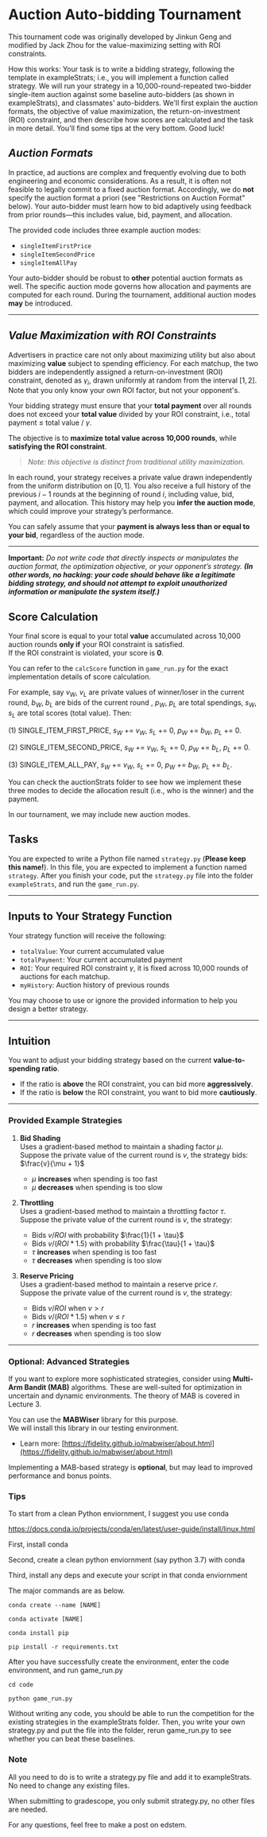 # Auction Auto-bidding Tournament

This tournament code was originally developed by Jinkun Geng and modified by Jack Zhou for the value-maximizing setting with ROI constraints.


How this works:
Your task is to write a bidding strategy, following the template in exampleStrats; i.e., you will implement a function called strategy. We will run your strategy in a 10,000-round-repeated two-bidder single-item auction against some baseline auto-bidders (as shown in exampleStrats), and classmates' auto-bidders. We'll first explain the auction formats, the objective of value maximization, the return-on-investment (ROI) constraint, and then describe how scores are calculated and the task in more detail. You'll find some tips at the very bottom. Good luck!

## _Auction Formats_

In practice, ad auctions are complex and frequently evolving due to both engineering and economic considerations. As a result, it is often not feasible to legally commit to a fixed auction format. Accordingly, we do **not** specify the auction format a priori (see "Restrictions on Auction Format" below). Your auto-bidder must learn how to bid adaptively using feedback from prior rounds—this includes value, bid, payment, and allocation.

The provided code includes three example auction modes:

- `singleItemFirstPrice`
- `singleItemSecondPrice`
- `singleItemAllPay`

Your auto-bidder should be robust to **other** potential auction formats as well. The specific auction mode governs how allocation and payments are computed for each round. During the tournament, additional auction modes **may** be introduced.

---

## _Value Maximization with ROI Constraints_

Advertisers in practice care not only about maximizing utility but also about maximizing **value** subject to spending efficiency. For each matchup, the two bidders are independently assigned a return-on-investment (ROI) constraint, denoted as $\gamma_i$, drawn uniformly at random from the interval $[1, 2]$. Note that you only know your own ROI factor, but not your opponent's.

Your bidding strategy must ensure that your **total payment** over all rounds does not exceed your **total value** divided by your ROI constraint, i.e., total payment $\le$ total value / $\gamma$.


The objective is to **maximize total value across 10,000 rounds**, while **satisfying the ROI constraint**.  
> _Note: this objective is distinct from traditional utility maximization._

In each round, your strategy receives a private value drawn independently from the uniform distribution on $[0, 1]$. You also receive a full history of the previous $i - 1$ rounds at the beginning of round $i$, including value, bid, payment, and allocation. This history may help you **infer the auction mode**, which could improve your strategy’s performance.

You can safely assume that your **payment is always less than or equal to your bid**, regardless of the auction mode.

---

**Important:** _Do not write code that directly inspects or manipulates the auction format, the optimization objective, or your opponent’s strategy. **(In other words, no hacking: your code should behave like a legitimate bidding strategy, and should not attempt to exploit unauthorized information or manipulate the system itself.)**_


## Score Calculation

Your final score is equal to your total **value** accumulated across 10,000 auction rounds **only if** your ROI constraint is satisfied.  
If the ROI constraint is violated, your score is **$0$**.

You can refer to the `calcScore` function in `game_run.py` for the exact implementation details of score calculation.

For example, say $v_W$, $v_L$ are private values of winner/loser in the current round, $b_W$, $b_L$ are bids of the current round , $p_W$, $p_L$ are total spendings, $s_W$, $s_L$ are total scores (total value).
Then:


(1) SINGLE_ITEM_FIRST_PRICE, 
$s_W$ += $v_W$,
$s_L$ += $0$,
$p_W$ += $b_W$,
$p_L$ += $0$.

(2) SINGLE_ITEM_SECOND_PRICE, 
$s_W$ += $v_W$,
$s_L$ += $0$,
$p_W$ += $b_L$,
$p_L$ += $0$.

(3) SINGLE_ITEM_ALL_PAY, 
$s_W$ += $v_W$,
$s_L$ += $0$,
$p_W$ += $b_W$,
$p_L$ += $b_L$.

You can check the auctionStrats folder to see how we implement these three modes to decide the allocation result (i.e., who is the winner) and the payment.

In our tournament, we may include new auction modes.


## Tasks

You are expected to write a Python file named `strategy.py` (**Please keep this name!**). In this file, you are expected to implement a function named `strategy`. After you finish your code, put the `strategy.py` file into the folder `exampleStrats`, and run the `game_run.py`.

---

## Inputs to Your Strategy Function

Your strategy function will receive the following:
- `totalValue`: Your current accumulated value
- `totalPayment`: Your current accumulated payment
- `ROI`: Your required ROI constraint $\gamma$, it is fixed across 10,000 rounds of auctions for each matchup.
- `myHistory`: Auction history of previous rounds

You may choose to use or ignore the provided information to help you design a better strategy.

---


## Intuition

You want to adjust your bidding strategy based on the current **value-to-spending ratio**. 

- If the ratio is **above** the ROI constraint, you can bid more **aggressively**.
- If the ratio is **below** the ROI constraint, you want to bid more **cautiously**.

---

### Provided Example Strategies

1. **Bid Shading**  
   Uses a gradient-based method to maintain a shading factor $\mu$.  
   Suppose the private value of the current round is $v$, the strategy bids:
   $\frac{v}{\mu + 1}$
   - $\mu$ **increases** when spending is too fast  
   - $\mu$ **decreases** when spending is too slow

2. **Throttling**  
   Uses a gradient-based method to maintain a throttling factor $\tau$.  
   Suppose the private value of the current round is $v$, the strategy:
   - Bids $v / ROI$ with probability $\frac{1}{1 + \tau}$
   - Bids $v / (ROI * 1.5)$ with probability $\frac{\tau}{1 + \tau}$  
   - $\tau$ **increases** when spending is too fast  
   - $\tau$ **decreases** when spending is too slow

3. **Reserve Pricing**  
   Uses a gradient-based method to maintain a reserve price $r$.  
   Suppose the private value of the current round is $v$, the strategy:
   - Bids $v / ROI$ when $v > r$
   - Bids $v / (ROI * 1.5)$ when $v \le r$  
   - $r$ **increases** when spending is too fast  
   - $r$ **decreases** when spending is too slow

---


### Optional: Advanced Strategies

If you want to explore more sophisticated strategies, consider using **Multi-Arm Bandit (MAB)** algorithms. These are well-suited for optimization in uncertain and dynamic environments. The theory of MAB is covered in Lecture 3.

You can use the **MABWiser** library for this purpose.  
We will install this library in our testing environment.

- Learn more: [https://fidelity.github.io/mabwiser/about.html](https://fidelity.github.io/mabwiser/about.html)

Implementing a MAB-based strategy is **optional**, but may lead to improved performance and bonus points.


### Tips

To start from a clean Python enviornment, I suggest you use conda 

https://docs.conda.io/projects/conda/en/latest/user-guide/install/linux.html

First, install conda

Second, create a clean python enviornment (say python 3.7) with conda

Third, install any deps and execute your script in that conda enviornment 

The major commands are as below. 

```
conda create --name [NAME]

conda activate [NAME]

conda install pip

pip install -r requirements.txt
```

After you have successfully create the environment, enter the code environment, and run game_run.py

```
cd code 

python game_run.py
```

Without writing any code, you should be able to run the competition for the existing strategies in the exampleStrats folder. Then, you write your own strategy.py and put the file into the folder, rerun game_run.py to see whether you can beat these baselines.


### Note

All you need to do is to write a strategy.py file and add it to exampleStrats. No need to change any existing files.

When submitting to gradescope, you only submit strategy.py, no other files are needed.

For any questions, feel free to make a post on edstem.
